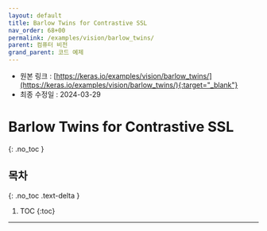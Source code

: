 ```yaml
---
layout: default
title: Barlow Twins for Contrastive SSL
nav_order: 68+00
permalink: /examples/vision/barlow_twins/
parent: 컴퓨터 비전
grand_parent: 코드 예제
---
```


* 원본 링크 : [https://keras.io/examples/vision/barlow_twins/](https://keras.io/examples/vision/barlow_twins/){:target="_blank"}
* 최종 수정일 : 2024-03-29

# Barlow Twins for Contrastive SSL
{: .no_toc }

## 목차
{: .no_toc .text-delta }

1. TOC
{:toc}

---
